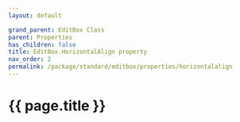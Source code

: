 ```yaml
---
layout: default

grand_parent: EditBox Class
parent: Properties
has_children: false
title: EditBox.HorizontalAlign property
nav_order: 2
permalink: /package/standard/editbox/properties/horizontalalign
---
```

# {{ page.title }}





